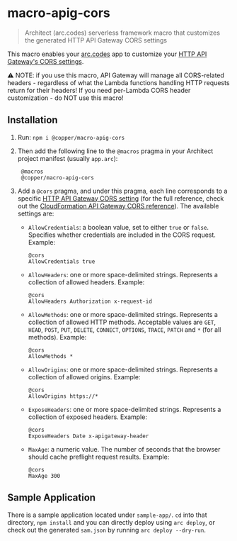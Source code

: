 # macro-apig-cors

> Architect (arc.codes) serverless framework macro that customizes the generated HTTP API Gateway CORS settings

This macro enables your [arc.codes](https://arc.codes) app to customize your [HTTP API
Gateway's CORS settings][apig-cors].

⚠️ NOTE: if you use this macro, API Gateway will manage all CORS-related
headers - regardless of what the Lambda functions handling HTTP requests return
for their headers! If you need per-Lambda CORS header customization - do NOT use
this macro!

## Installation

1. Run: `npm i @copper/macro-apig-cors`

2. Then add the following line to the `@macros` pragma in your Architect project manifest (usually `app.arc`):

        @macros
        @copper/macro-apig-cors

3. Add a `@cors` pragma, and under this pragma, each line corresponds to a
   specific [HTTP API Gateway CORS setting][apig-cors] (for the full reference,
   check out the [CloudFormation API Gateway CORS reference][cfn-docs]). The
   available settings are:
   - `AllowCredentials`: a boolean value, set to either `true` or `false`. Specifies whether credentials are included in the CORS request. Example:

         @cors
         AllowCredentials true
   - `AllowHeaders`: one or more space-delimited strings. Represents a collection of allowed headers. Example:

         @cors
         AllowHeaders Authorization x-request-id
   - `AllowMethods`: one or more space-delimited strings. Represents a
       collection of allowed HTTP methods. Acceptable values are `GET`, `HEAD`, `POST`,
       `PUT`, `DELETE`, `CONNECT`, `OPTIONS`, `TRACE`, `PATCH` and `*` (for all
       methods). Example:

         @cors
         AllowMethods *
   - `AllowOrigins`: one or more space-delimited strings. Represents a collection of allowed origins. Example:

         @cors
         AllowOrigins https://*
   - `ExposeHeaders`: one or more space-delimited strings. Represents a collection of exposed headers. Example:

         @cors
         ExposeHeaders Date x-apigateway-header
   - `MaxAge`: a numeric value. The number of seconds that the browser should cache preflight request results. Example:

         @cors
         MaxAge 300

## Sample Application

There is a sample application located under `sample-app/`. `cd` into that
directory, `npm install` and you can directly deploy using `arc deploy`, or
check out the generated `sam.json` by running `arc deploy --dry-run`.

[apig-cors]: https://docs.aws.amazon.com/apigateway/latest/developerguide/http-api-cors.html
[cfn-docs]: https://docs.aws.amazon.com/serverless-application-model/latest/developerguide/sam-property-httpapi-httpapicorsconfiguration.html

